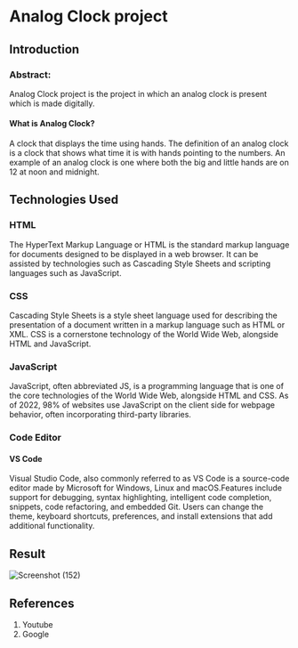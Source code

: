 # Analog Clock project
## Introduction
### Abstract:
Analog Clock project is the project in which an analog clock is present which is made digitally.

#### What is Analog Clock?
A clock that displays the time using hands. The definition of an analog clock is a clock that shows what time it is with hands pointing to the numbers. An example of an analog clock is one where both the big and little hands are on 12 at noon and midnight.

## Technologies Used
### HTML
The HyperText Markup Language or HTML is the standard markup language for documents designed to be displayed in a web browser. It can be assisted by technologies such as Cascading Style Sheets and scripting languages such as JavaScript.

### CSS
Cascading Style Sheets is a style sheet language used for describing the presentation of a document written in a markup language such as HTML or XML. CSS is a cornerstone technology of the World Wide Web, alongside HTML and JavaScript.

### JavaScript
JavaScript, often abbreviated JS, is a programming language that is one of the core technologies of the World Wide Web, alongside HTML and CSS. As of 2022, 98% of websites use JavaScript on the client side for webpage behavior, often incorporating third-party libraries.

### Code Editor
#### VS Code
Visual Studio Code, also commonly referred to as VS Code is a source-code editor made by Microsoft for Windows, Linux and macOS.Features include support for debugging, syntax highlighting, intelligent code completion, snippets, code refactoring, and embedded Git. Users can change the theme, keyboard shortcuts, preferences, and install extensions that add additional functionality.

## Result
![Screenshot (152)](https://user-images.githubusercontent.com/106834986/185594560-03ac4f88-275c-4009-82e3-912293ded643.png)

## References

1. Youtube
2. Google
